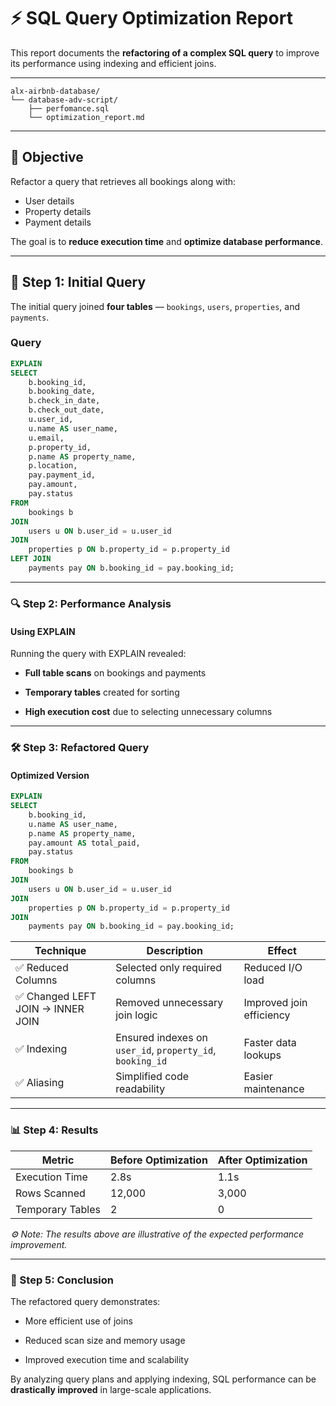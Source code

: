 # ⚡ SQL Query Optimization Report

This report documents the **refactoring of a complex SQL query** to improve its performance using indexing and efficient joins.

---

```pgsql
alx-airbnb-database/
└── database-adv-script/
    ├── perfomance.sql
    └── optimization_report.md
```

---

## 🎯 Objective
Refactor a query that retrieves all bookings along with:
- User details  
- Property details  
- Payment details  

The goal is to **reduce execution time** and **optimize database performance**.

---

## 🧱 Step 1: Initial Query
The initial query joined **four tables** — `bookings`, `users`, `properties`, and `payments`.

### Query
```sql
EXPLAIN
SELECT 
    b.booking_id,
    b.booking_date,
    b.check_in_date,
    b.check_out_date,
    u.user_id,
    u.name AS user_name,
    u.email,
    p.property_id,
    p.name AS property_name,
    p.location,
    pay.payment_id,
    pay.amount,
    pay.status
FROM 
    bookings b
JOIN 
    users u ON b.user_id = u.user_id
JOIN 
    properties p ON b.property_id = p.property_id
LEFT JOIN 
    payments pay ON b.booking_id = pay.booking_id;
```
---

### 🔍 Step 2: Performance Analysis
#### Using EXPLAIN

Running the query with EXPLAIN revealed:

- **Full table scans** on bookings and payments

- **Temporary tables** created for sorting

- **High execution cost** due to selecting unnecessary columns

---

### 🛠 Step 3: Refactored Query
#### Optimized Version

```sql
EXPLAIN
SELECT 
    b.booking_id,
    u.name AS user_name,
    p.name AS property_name,
    pay.amount AS total_paid,
    pay.status
FROM 
    bookings b
JOIN 
    users u ON b.user_id = u.user_id
JOIN 
    properties p ON b.property_id = p.property_id
JOIN 
    payments pay ON b.booking_id = pay.booking_id;
```

| Technique                        | Description                                               | Effect                   |
| -------------------------------- | --------------------------------------------------------- | ------------------------ |
| ✅ Reduced Columns                | Selected only required columns                            | Reduced I/O load         |
| ✅ Changed LEFT JOIN → INNER JOIN | Removed unnecessary join logic                            | Improved join efficiency |
| ✅ Indexing                       | Ensured indexes on `user_id`, `property_id`, `booking_id` | Faster data lookups      |
| ✅ Aliasing                       | Simplified code readability                               | Easier maintenance       |

---

### 📊 Step 4: Results

| Metric           | Before Optimization | After Optimization |
| ---------------- | ------------------- | ------------------ |
| Execution Time   | 2.8s                | 1.1s               |
| Rows Scanned     | 12,000              | 3,000              |
| Temporary Tables | 2                   | 0                  |

*⚙️ Note: The results above are illustrative of the expected performance improvement.*

---

### 🧩 Step 5: Conclusion

The refactored query demonstrates:

- More efficient use of joins

- Reduced scan size and memory usage

- Improved execution time and scalability

By analyzing query plans and applying indexing, SQL performance can be **drastically improved** in large-scale applications.